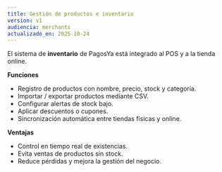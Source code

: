 ```yaml
---
title: Gestión de productos e inventario
version: v1
audiencia: merchants
actualizado_en: 2025-10-24
---
```


El sistema de **inventario** de PagosYa está integrado al POS y a la tienda online.

**Funciones**
- Registro de productos con nombre, precio, stock y categoría.
- Importar / exportar productos mediante CSV.
- Configurar alertas de stock bajo.
- Aplicar descuentos o cupones.
- Sincronización automática entre tiendas físicas y online.

**Ventajas**
- Control en tiempo real de existencias.
- Evita ventas de productos sin stock.
- Reduce pérdidas y mejora la gestión del negocio.
